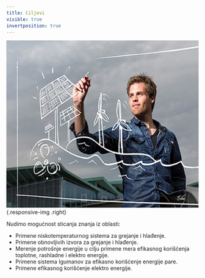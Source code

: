```yaml
---
title: Ciljevi
visible: true
invertposition: true
---
```


![Ciljevi](ciljevi.jpg?resize=300,260,e1ebea) {.responsive-img .right}

Nudimo mogućnost sticanja znanja iz oblasti:

* Primene niskotemperaturnog sistema za grejanje i hlađenje.
* Primene obnovljivih izvora za grejanje i hlađenje.
* Merenje potrošnje energije u cilju primene mera efikasnog korišćenja toplotne, rashladne i elektro energije.
* Primene sistema Igumanov za efikasno korišćenje energije pare.
* Primene efikasnog korišćenje elektro energije.



